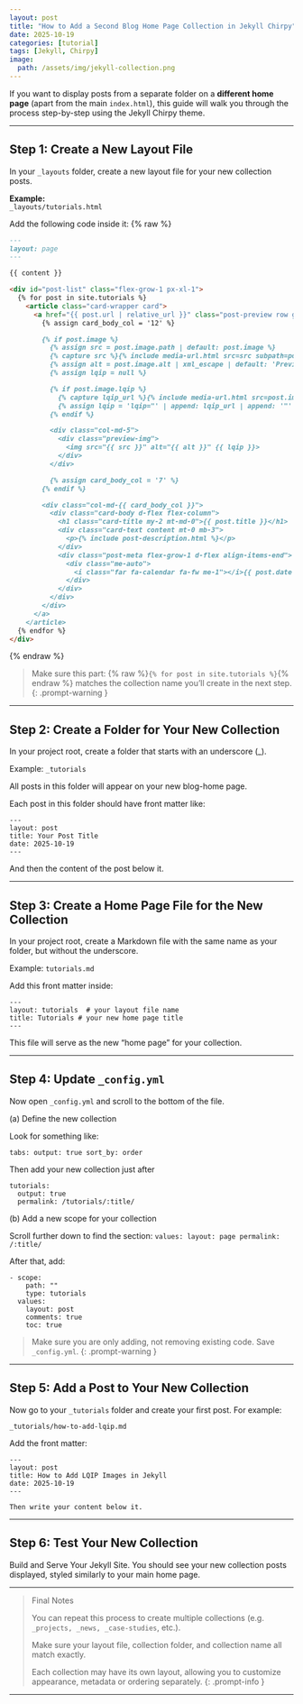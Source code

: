 ```yaml
---
layout: post
title: "How to Add a Second Blog Home Page Collection in Jekyll Chirpy"
date: 2025-10-19
categories: [tutorial]
tags: [Jekyll, Chirpy]
image:
  path: /assets/img/jekyll-collection.png
---
```


If you want to display posts from a separate folder on a **different home page** (apart from the main `index.html`), this guide will walk you through the process step-by-step using the Jekyll Chirpy theme.

---

## Step 1: Create a New Layout File

In your `_layouts` folder, create a new layout file for your new collection posts.

**Example:**  
`_layouts/tutorials.html`

Add the following code inside it:
{% raw %}
```Markdown
---
layout: page
---

{{ content }}

<div id="post-list" class="flex-grow-1 px-xl-1">
  {% for post in site.tutorials %}
    <article class="card-wrapper card">
      <a href="{{ post.url | relative_url }}" class="post-preview row g-0 flex-md-row-reverse">
        {% assign card_body_col = '12' %}

        {% if post.image %}
          {% assign src = post.image.path | default: post.image %}
          {% capture src %}{% include media-url.html src=src subpath=post.media_subpath %}{% endcapture %}
          {% assign alt = post.image.alt | xml_escape | default: 'Preview Image' %}
          {% assign lqip = null %}

          {% if post.image.lqip %}
            {% capture lqip_url %}{% include media-url.html src=post.image.lqip subpath=post.media_subpath %}{% endcapture %}
            {% assign lqip = 'lqip="' | append: lqip_url | append: '"' %}
          {% endif %}

          <div class="col-md-5">
            <div class="preview-img">
              <img src="{{ src }}" alt="{{ alt }}" {{ lqip }}>
            </div>
          </div>

          {% assign card_body_col = '7' %}
        {% endif %}

        <div class="col-md-{{ card_body_col }}">
          <div class="card-body d-flex flex-column">
            <h1 class="card-title my-2 mt-md-0">{{ post.title }}</h1>
            <div class="card-text content mt-0 mb-3">
              <p>{% include post-description.html %}</p>
            </div>
            <div class="post-meta flex-grow-1 d-flex align-items-end">
              <div class="me-auto">
                <i class="far fa-calendar fa-fw me-1"></i>{{ post.date | date: "%b %-d, %Y" }}
              </div>
            </div>
          </div>
        </div>
      </a>
    </article>
  {% endfor %}
</div>
```
{% endraw %}
> Make sure this part:
{% raw %}` {% for post in site.tutorials %} `{% endraw %}
matches the collection name you’ll create in the next step.
{: .prompt-warning }

---

## Step 2: Create a Folder for Your New Collection

In your project root, create a folder that starts with an underscore (_).

Example:
`_tutorials`

All posts in this folder will appear on your new blog-home page.

Each post in this folder should have front matter like:
```
---
layout: post
title: Your Post Title
date: 2025-10-19
---
```
And then the content of the post below it.


---

## Step 3: Create a Home Page File for the New Collection

In your project root, create a Markdown file with the same name as your folder, but without the underscore.

Example:
`tutorials.md`

Add this front matter inside:
```
---
layout: tutorials  # your layout file name
title: Tutorials # your new home page title 
---
```

This file will serve as the new “home page” for your collection.


---

## Step 4: Update `_config.yml`

Now open `_config.yml` and scroll to the bottom of the file.

(a) Define the new collection

Look for something like:

` tabs:
   output: true
   sort_by: order `

Then add your new collection just after 
```
tutorials:
  output: true
  permalink: /tutorials/:title/
```
(b) Add a new scope for your collection

Scroll further down to find the section:
`
values:
  layout: page
  permalink: /:title/ `

After that, add:
```
- scope:
    path: ""
    type: tutorials
  values:
    layout: post
    comments: true
    toc: true
```
> Make sure you are only adding, not removing existing code. Save `_config.yml`.
{: .prompt-warning }

---

## Step 5: Add a Post to Your New Collection

Now go to your `_tutorials` folder and create your first post. For example:

`_tutorials/how-to-add-lqip.md`

Add the front matter:
```
---
layout: post
title: How to Add LQIP Images in Jekyll
date: 2025-10-19
---

Then write your content below it.

```
---

## Step 6: Test Your New Collection

Build and Serve Your Jekyll Site.
You should see your new collection posts displayed, styled similarly to your main home page.


---

> Final Notes
> 
> You can repeat this process to create multiple collections (e.g.` _projects, _news, _case-studies`, etc.).
> 
> Make sure your layout file, collection folder, and collection name all match exactly.
> 
> Each collection may have its own layout, allowing you to customize appearance, metadata or ordering separately.
{: .prompt-info }


---
